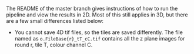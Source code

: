 The README of the master branch gives instructions of how to run the pipeline and view the results in 2D. Most of this still applies in 3D, but there are a few small differences listed below:

* You cannot save 4D tif files, so the tiles are saved differently. The file named as ```o.FileBase{r}_tT_cC.tif``` contains all the z plane images for round r, tile T, colour channel C.
